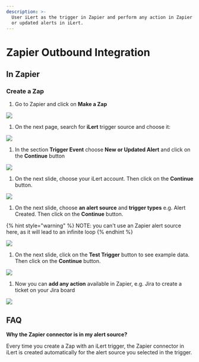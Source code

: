 ```yaml
---
description: >-
  User iLert as the trigger in Zapier and perform any action in Zapier for new
  or updated alerts in iLert.
---
```


# Zapier Outbound Integration

## In Zapier <a id="in-ilert"></a>

### Create a Zap <a id="create-action-sequences"></a>

1. Go to Zapier and click on **Make a Zap**

![](../../.gitbook/assets/screenshot_29_10_20__16_22.png)

1. On the next page, search for **iLert** trigger source and choose it:

![](../../.gitbook/assets/edit_a_step___zapier.png)

1. In the section **Trigger Event** choose **New or Updated Alert** and click on the **Continue** button

![](../../.gitbook/assets/edit_a_step___zapier%20%282%29.png)

1. On the next slide, choose your iLert account. Then click on the **Continue** button.

![](../../.gitbook/assets/edit_a_step___zapier%20%284%29.png)

1. On the next slide, choose **an alert source** and **trigger types** e.g. Alert Created. Then click on the **Continue** button.

{% hint style="warning" %}
NOTE: you can't use an Zapier alert source here, as it will lead to an infinite loop
{% endhint %}

![](../../.gitbook/assets/edit_a_step___zapier%20%283%29.png)

1. On the next slide, click on the **Test Trigger** button to see example data. Then click on the **Continue** button.

![](../../.gitbook/assets/edit_a_step___zapier%20%281%29.png)

1. Now you can **add any action** available in Zapier, e.g. Jira to create a ticket on your Jira board

![](../../.gitbook/assets/edit_step___zapier.png)

## FAQ <a id="faq"></a>

**Why the Zapier connector is in my alert source?**

Every time you create a Zap with an iLert trigger, the Zapier connector in iLert is created automatically for the alert source you selected in the trigger.

